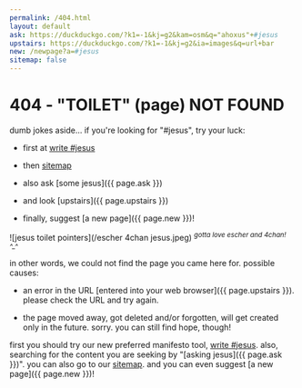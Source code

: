 ```yaml
---
permalink: /404.html
layout: default
ask: https://duckduckgo.com/?k1=-1&kj=g2&kam=osm&q="ahoxus"+#jesus
upstairs: https://duckduckgo.com/?k1=-1&kj=g2&ia=images&q=url+bar
new: /newpage?a=#jesus
sitemap: false
---
```


# 404 - "TOILET" (page) NOT FOUND

dumb jokes aside... if you're looking for "#jesus", try your luck:

+ first at [write #jesus](//write.ahoxus.org/#jesus)

- then [sitemap](/sitemap)

- also ask [some jesus]({{ page.ask }})

- and look [upstairs]({{ page.upstairs }})

- finally, suggest [a new page]({{ page.new }})!

![jesus toilet pointers](/escher 4chan jesus.jpeg)
<sup>*gotta love escher and 4chan! ^_^*</sup>

in other words, we could not find the page you came here for. possible causes:

- an error in the URL [entered into your web browser]({{ page.upstairs }}). please check the URL and try again.

- the page moved away, got deleted and/or forgotten, will get created only in the future. sorry. you can still find hope, though!

first you should try our new preferred manifesto tool, [write #jesus](//write.ahoxus.org/#jesus). also, searching for the content you are seeking by "[asking jesus]({{ page.ask }})". you can also go to our [sitemap](/sitemap). and you can even suggest [a new page]({{ page.new }})!

<script>
    document.querySelectorAll('a[href*="#jesus"]').forEach(function(item){
        item.href = replaceJesus(item.href)
    })
    document.body.innerHTML = replaceJesus(document.body.innerHTML)
    function replaceJesus (item) {
        return item = item.replace('#jesus', window.location.pathname.slice(1))
    }
</script>
